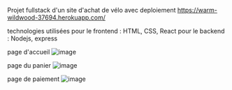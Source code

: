 Projet fullstack d'un site d'achat de vélo avec deploiement
https://warm-wildwood-37694.herokuapp.com/

technologies utilisées
pour le frontend : HTML, CSS, React
pour le backend : Nodejs, express

page d'accueil
![image](https://user-images.githubusercontent.com/47262263/190516845-518993d3-3d8a-4556-96f6-232131b55026.png)

page du panier 
![image](https://user-images.githubusercontent.com/47262263/190516884-ccddad44-f86c-4258-8198-ad1cba9ee75d.png)

page de paiement
![image](https://user-images.githubusercontent.com/47262263/190516944-c24aaf4b-baae-418b-a54b-a4118f206d34.png)

